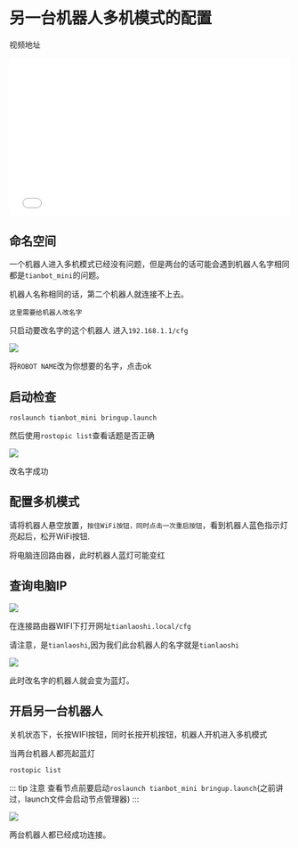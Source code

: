 # 另一台机器人多机模式的配置

视频地址

<div style="position: relative; padding-bottom: 56.25%; height: 0;">
  <iframe src="//player.bilibili.com/player.html?aid=250749383&bvid=BV1Gv411G7cQ&cid=413151129&p=1&autoplay=0" frameborder="no" scrolling="no" 
    style="position: absolute; top: 0; left: 0; width: 100%; height: 100%;"></iframe>
</div>

## 命名空间

一个机器人进入多机模式已经没有问题，但是两台的话可能会遇到机器人名字相同都是`tianbot_mini`的问题。

机器人名称相同的话，第二个机器人就连接不上去。

`这里需要给机器人改名字`

只启动要改名字的这个机器人
进入`192.168.1.1/cfg`

![](https://tianbot-pic.oss-cn-beijing.aliyuncs.com/tianbot-pic/Tianbot-Doc202310211243865.webp)

将`ROBOT NAME`改为你想要的名字，点击ok

## 启动检查

```shell
roslaunch tianbot_mini bringup.launch
```
然后使用`rostopic list`查看话题是否正确

![](https://tianbot-pic.oss-cn-beijing.aliyuncs.com/tianbot-pic/Tianbot-Doc202310211245310.webp)

改名字成功

## 配置多机模式

请将机器人悬空放置，`按住WiFi按钮，同时点击一次重启按钮`，看到机器人蓝色指示灯亮起后，松开WiFi按钮.

将电脑连回路由器，此时机器人蓝灯可能变红

## 查询电脑IP

![](https://tianbot-pic.oss-cn-beijing.aliyuncs.com/tianbot-pic/Tianbot-Doc202310211245908.webp)

在连接路由器WIFI下打开网址`tianlaoshi.local/cfg`

请注意，是`tianlaoshi`,因为我们此台机器人的名字就是`tianlaoshi`

![](https://tianbot-pic.oss-cn-beijing.aliyuncs.com/tianbot-pic/Tianbot-Doc202310211247699.webp)

此时改名字的机器人就会变为蓝灯。

## 开启另一台机器人

关机状态下，长按WIFI按钮，同时长按开机按钮，机器人开机进入多机模式

当两台机器人都亮起蓝灯
```shell
rostopic list
```
::: tip 注意
查看节点前要启动`roslaunch tianbot_mini bringup.launch`(之前讲过，launch文件会启动节点管理器)
:::

![](https://tianbot-pic.oss-cn-beijing.aliyuncs.com/tianbot-pic/Tianbot-Doc202310211248939.webp)

两台机器人都已经成功连接。